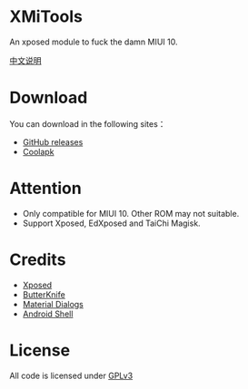 # XMiTools
An xposed module to fuck the damn MIUI 10.

[中文说明](/README-CN.md)
# Download
You can download in the following sites：
- [GitHub releases](/releases)
- [Coolapk](https://www.coolapk.com/apk/com.tianma.fuckmiui)

# Attention
- Only compatible for MIUI 10. Other ROM may not suitable. 
- Support Xposed, EdXposed and TaiChi Magisk.

# Credits
- [Xposed](https://github.com/rovo89/Xposed)
- [ButterKnife](https://github.com/JakeWharton/butterknife)
- [Material Dialogs](https://github.com/afollestad/material-dialogs)
- [Android Shell](https://github.com/jaredrummler/AndroidShell)

# License
All code is licensed under [GPLv3](https://www.gnu.org/licenses/gpl-3.0.txt)
